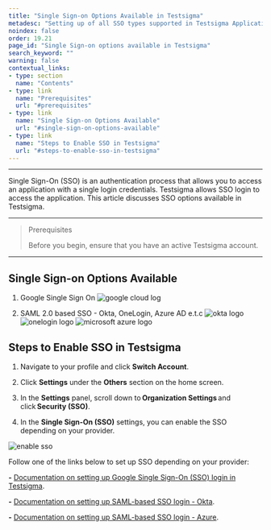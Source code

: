 ```yaml
---
title: "Single Sign-on Options Available in Testsigma"
metadesc: "Setting up of all SSO types supported in Testsigma Application. With SSO, there's no need to store and manage passwords for the websites."
noindex: false
order: 19.21
page_id: "Single Sign-on options available in Testsigma"
search_keyword: ""
warning: false
contextual_links:
- type: section
  name: "Contents"
- type: link
  name: "Prerequisites"
  url: "#prerequisites"
- type: link
  name: "Single Sign-on Options Available"
  url: "#single-sign-on-options-available"
- type: link
  name: "Steps to Enable SSO in Testsigma"
  url: "#steps-to-enable-sso-in-testsigma"
---
```


---

Single Sign-On (SSO) is an authentication process that allows you to access an application with a single login credentials. Testsigma allows SSO login to access the application. This article discusses SSO options available in Testsigma.

---


> <p id="prerequisites">Prerequisites</p>
> 
> Before you begin, ensure that you have an active Testsigma account.

---

## **Single Sign-on Options Available**


1. Google Single Sign On
    ![google cloud log](https://docs.testsigma.com/images/security/google-cloud-logo.png)


2. SAML 2.0 based SSO - Okta, OneLogin, Azure AD e.t.c
    ![okta logo](https://docs.testsigma.com/images/security/okta-logo.png)
    ![onelogin logo](https://docs.testsigma.com/images/security/onelogin-logo.png)
    ![microsoft azure logo](https://docs.testsigma.com/images/security/microsoft-azure-logo.png)

## **Steps to Enable SSO in Testsigma**

1. Navigate to your profile and click **Switch Account**.

2. Click **Settings** under the **Others** section on the home screen.

3. In the **Settings** panel, scroll down to **Organization Settings** and click **Security (SSO)**.

4. In the **Single Sign-On (SSO)** settings, you can enable the SSO depending on your provider.

![enable sso](https://s3.amazonaws.com/static-docs.testsigma.com/new_images/projects/sso/SAML_image.1.png)

Follow one of the links below to set up SSO depending on your provider:

**-** [Documentation on setting up Google Single Sign-On (SSO) login in Testsigma](https://testsigma.com/docs/configuration/security/google-sso/).

**-** [Documentation on setting up SAML-based SSO login - Okta](https://testsigma.com/docs/configuration/security/okta-sso/).

**-** [Documentation on setting up SAML-based SSO login - Azure](https://testsigma.com/docs/configuration/security/azure-sso/).